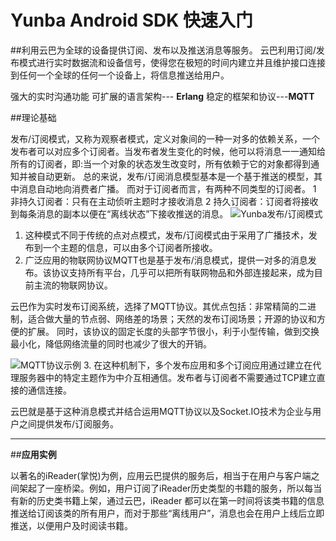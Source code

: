 ﻿# Yunba Android SDK 快速入门

##利用云巴为全球的设备提供订阅、发布以及推送消息等服务。
云巴利用订阅/发布模式进行实时数据流和设备信号，使得您在极短的时间内建立并且维护接口连接到任何一个全球的任何一个设备上，将信息推送给用户。


 强大的实时沟通功能
 可扩展的语言架构--- **Erlang**
 稳定的框架和协议---**MQTT**

##理论基础

发布/订阅模式，又称为观察者模式，定义对象间的一种一对多的依赖关系，一个发布者可以对应多个订阅者。当发布者发生变化的时候，他可以将消息一一通知给所有的订阅者，即:当一个对象的状态发生改变时，所有依赖于它的对象都得到通知并被自动更新。
总的来说，发布/订阅消息模型基本是一个基于推送的模型，其中消息自动地向消费者广播。
而对于订阅者而言，有两种不同类型的订阅者。
1 非持久订阅者：只有在主动侦听主题时才接收消息
2 持久订阅者：订阅者将接收到每条消息的副本以便在“离线状态”下接收推送的消息。
![Yunba发布/订阅模式][1]

 1. 这种模式不同于传统的点对点模式，发布/订阅模式由于采用了广播技术，发布到一个主题的信息，可以由多个订阅者所接收。
 2. 广泛应用的物联网协议MQTT也是基于发布/消息模式，提供一对多的消息发布。该协议支持所有平台，几乎可以把所有联网物品和外部连接起来，成为目前主流的物联网协议。

云巴作为实时发布订阅系统，选择了MQTT协议。其优点包括：非常精简的二进制，适合做大量的节点弱、网络差的场景；天然的发布订阅场景；开源的协议和方便的扩展。
同时，该协议的固定长度的头部字节很小，利于小型传输，做到交换最小化，降低网络流量的同时也减少了很大的开销。


![MQTT协议示例][2]
3. 在这种机制下，多个发布应用和多个订阅应用通过建立在代理服务器中的特定主题作为中介互相通信。发布者与订阅者不需要通过TCP建立直接的通信连接。

 云巴就是基于这种消息模式并结合运用MQTT协议以及Socket.IO技术为企业与用户之间提供发布/订阅服务。


----------


##**应用实例**

以著名的iReader(掌悦)为例，应用云巴提供的服务后，相当于在用户与客户端之间架起了一座桥梁。例如，用户订阅了iReader历史类型的书籍的服务，所以每当有新的历史类书籍上架，通过云巴，iReader 都可以在第一时间将该类书籍的信息推送给订阅该类的所有用户，而对于那些“离线用户”，消息也会在用户上线后立即推送，以便用户及时阅读书籍。



  [1]: https://cloud.githubusercontent.com/assets/12043658/7466369/3762def8-f314-11e4-86d0-f75947d95d21.png
  [2]: https://cloud.githubusercontent.com/assets/12043658/7466383/60a0aa02-f314-11e4-9744-4065c86dd30d.png
